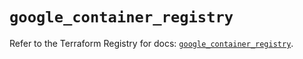 # `google_container_registry`

Refer to the Terraform Registry for docs: [`google_container_registry`](https://registry.terraform.io/providers/hashicorp/google/6.8.0/docs/resources/container_registry).
